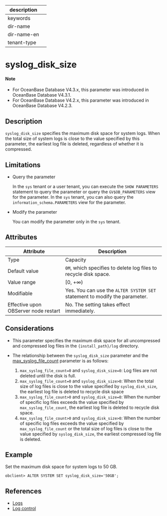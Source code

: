 | description ||
|---|---|
| keywords ||
| dir-name ||
| dir-name-en ||
| tenant-type ||

# syslog_disk_size

<main id="notice" type='explain'>

  <h4>Note</h4>

  <ul><li>For OceanBase Database V4.3.x, this parameter was introduced in OceanBase Database V4.3.1. </li><li>For OceanBase Database V4.2.x, this parameter was introduced in OceanBase Database V4.2.3. </li></ul>

</main>

## Description

`syslog_disk_size` specifies the maximum disk space for system logs. When the total size of system logs is close to the value specified by this parameter, the earliest log file is deleted, regardless of whether it is compressed. 

## Limitations

* Query the parameter

   In the `sys` tenant or a user tenant, you can execute the `SHOW PARAMETERS` statement to query the parameter or query the `GV$OB_PARAMETERS` view for the parameter. In the `sys` tenant, you can also query the `information_schema.PARAMETERS` view for the parameter. 

* Modify the parameter

   You can modify the parameter only in the `sys` tenant. 

## Attributes

| **Attribute** | **Description** |
| -------- | -------- |
| Type | Capacity |
| Default value | `0M`, which specifies to delete log files to recycle disk space.  |
| Value range | [0, +∞) |
| Modifiable | Yes. You can use the `ALTER SYSTEM SET` statement to modify the parameter.  |
| Effective upon OBServer node restart | No. The setting takes effect immediately.  |

## Considerations

* This parameter specifies the maximum disk space for all uncompressed and compressed log files in the `{install_path}/log` directory. 

* The relationship between the `syslog_disk_size` parameter and the [max_syslog_file_count](13300.max_syslog_file_count.md) parameter is as follows:

   1. `max_syslog_file_count=0` and `syslog_disk_size=0`: Log files are not deleted until the disk is full.
   2. `max_syslog_file_count=0` and `syslog_disk_size>0`: When the total size of log files is close to the value specified by `syslog_disk_size`, the earliest log file is deleted to recycle disk space
   3. `max_syslog_file_count>0` and `syslog_disk_size=0`: When the number of specific log files exceeds the value specified by `max_syslog_file_count`, the earliest log file is deleted to recycle disk space.
   4. `max_syslog_file_count>0` and `syslog_disk_size>0`: When the number of specific log files exceeds the value specified by `max_syslog_file_count` or the total size of log files is close to the value specified by `syslog_disk_size`, the earliest compressed log file is deleted. 

## Example

Set the maximum disk space for system logs to 50 GB. 

```shell
obclient> ALTER SYSTEM SET syslog_disk_size='50GB';
```

## References

* [Logs](../../../../700.reference/100.oceanbase-database-concepts/1200.observer-node-architecture/400.log.md)
* [Log control](../../../../600.manage/800.logging/400.log-control.md)
